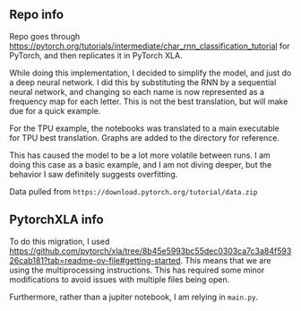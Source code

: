 ## Repo info
Repo goes through
https://pytorch.org/tutorials/intermediate/char_rnn_classification_tutorial for
PyTorch, and then replicates it in PyTorch XLA.

While doing this implementation, I decided to simplify the model, and just do a
deep neural network. I did this by substituting the RNN by a sequential
neural network, and changing so each name is now represented as a frequency
map for each letter. This is not the best translation, but will make due for
a quick example.

For the TPU example, the notebooks was translated to a main executable for TPU
best translation. Graphs are added to the directory for reference.

This has caused the model to be a lot more volatile between
runs. I am doing this case as a basic example, and I am not diving deeper, but
the behavior I saw definitely suggests overfitting.

Data pulled from `https://download.pytorch.org/tutorial/data.zip`

## PytorchXLA info
To do this migration, I used https://github.com/pytorch/xla/tree/8b45e5993bc55dec0303ca7c3a84f59326cab181?tab=readme-ov-file#getting-started.
This means that we are using the multiprocessing instructions. This has required
some minor modifications to avoid issues with multiple files being open.

Furthermore, rather than a jupiter notebook, I am relying in `main.py`.
